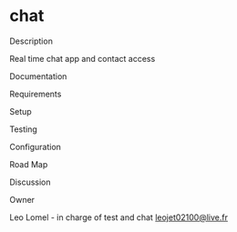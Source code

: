 # chat

Description

Real time chat app and contact access 

Documentation

Requirements

Setup

Testing

Configuration

Road Map

Discussion

Owner

Leo Lomel - in charge of test and chat
leojet02100@live.fr
